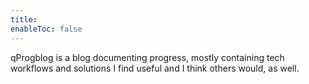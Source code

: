 ```yaml
---
title: 
enableToc: false
---
```

qProgblog is a blog documenting progress, mostly containing tech workflows and solutions I find useful and I think others would, as well.
